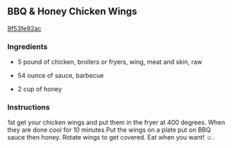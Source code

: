 ## BBQ & Honey Chicken Wings

[9f53fe92ac](http://www.food.com/recipe/bbq-honey-chicken-wings-352839)

### Ingredients

 - 5 pound of chicken, broilers or fryers, wing, meat and skin, raw

 - 54 ounce of sauce, barbecue

 - 2 cup of honey

### Instructions

1st get your chicken wings and put them in the fryer at 400 degrees. When they are done cool for 10 minutes Put the wings on a plate put on BBQ sauce then honey. Rotate wings to get covered. Eat when you want! &#9786;.